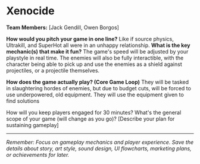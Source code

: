 # Xenocide

**Team Members:** [Jack Gendill, Owen Borgos]

**How would you pitch your game in one line?**
Like if source physics, Ultrakill, and SuperHot all were in an unhappy relationship.
**What is the key mechanic(s) that make it fun?**
The game's speed will be adjusted by your playstyle in real time. The enemies will also be fully interactible, with the character being able to pick up and use the enemies as a shield against projectiles, or a projectile themselves.

**How does the game actually play? (Core Game Loop)**
They will be tasked in slaughtering hordes of enemies, but due to budget cuts, will be forced to use underpowered, old equipment. They will use the equipment given to find solutions 

How will you keep players engaged for 30 minutes? What's the general scope of your game (will change as you go)?
[Describe your plan for sustaining gameplay]

---
*Remember: Focus on gameplay mechanics and player experience. Save the details about story, art style, sound design, UI flowcharts, marketing plans, or achievements for later.*
